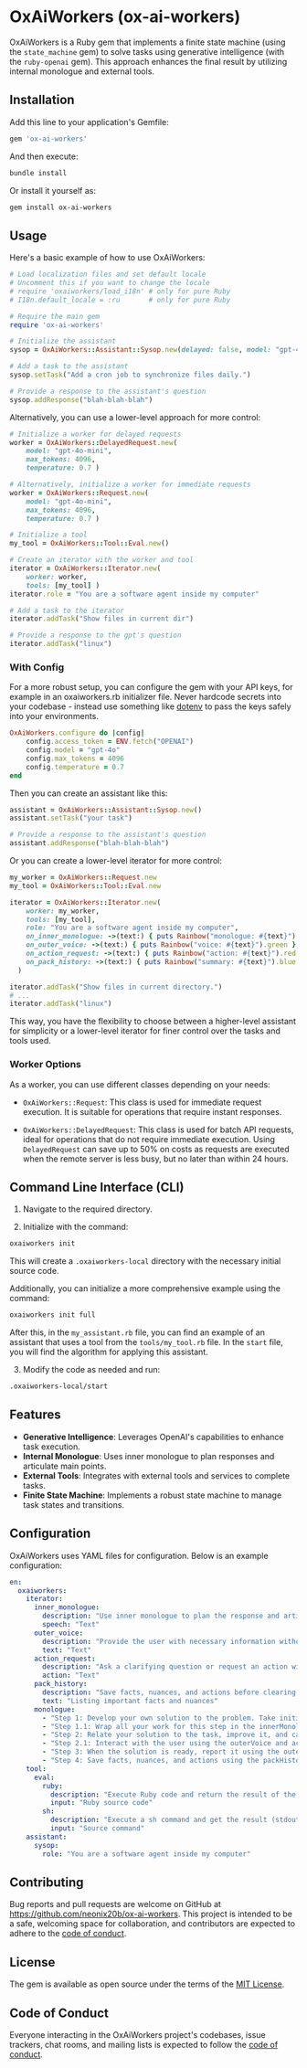 # OxAiWorkers (ox-ai-workers)

OxAiWorkers is a Ruby gem that implements a finite state machine (using the `state_machine` gem) to solve tasks using generative intelligence (with the `ruby-openai` gem). This approach enhances the final result by utilizing internal monologue and external tools.

## Installation

Add this line to your application's Gemfile:

```ruby
gem 'ox-ai-workers'
```

And then execute:

```sh
bundle install
```

Or install it yourself as:

```sh
gem install ox-ai-workers
```

## Usage

Here's a basic example of how to use OxAiWorkers:

```ruby
# Load localization files and set default locale
# Uncomment this if you want to change the locale
# require 'oxaiworkers/load_i18n' # only for pure Ruby
# I18n.default_locale = :ru       # only for pure Ruby

# Require the main gem
require 'ox-ai-workers'

# Initialize the assistant
sysop = OxAiWorkers::Assistant::Sysop.new(delayed: false, model: "gpt-4o")

# Add a task to the assistant
sysop.setTask("Add a cron job to synchronize files daily.")

# Provide a response to the assistant's question
sysop.addResponse("blah-blah-blah")
```

Alternatively, you can use a lower-level approach for more control:

```ruby
# Initialize a worker for delayed requests
worker = OxAiWorkers::DelayedRequest.new(
    model: "gpt-4o-mini", 
    max_tokens: 4096, 
    temperature: 0.7 )

# Alternatively, initialize a worker for immediate requests
worker = OxAiWorkers::Request.new(
    model: "gpt-4o-mini", 
    max_tokens: 4096, 
    temperature: 0.7 )

# Initialize a tool
my_tool = OxAiWorkers::Tool::Eval.new()

# Create an iterator with the worker and tool
iterator = OxAiWorkers::Iterator.new(
    worker: worker, 
    tools: [my_tool] )
iterator.role = "You are a software agent inside my computer"

# Add a task to the iterator
iterator.addTask("Show files in current dir")

# Provide a response to the gpt's question
iterator.addTask("linux")
```

### With Config

For a more robust setup, you can configure the gem with your API keys, for example in an oxaiworkers.rb initializer file. Never hardcode secrets into your codebase - instead use something like [dotenv](https://github.com/motdotla/dotenv) to pass the keys safely into your environments.

```ruby
OxAiWorkers.configure do |config|
    config.access_token = ENV.fetch("OPENAI")
    config.model = "gpt-4o"
    config.max_tokens = 4096
    config.temperature = 0.7
end
```

Then you can create an assistant like this:

```ruby
assistant = OxAiWorkers::Assistant::Sysop.new()
assistant.setTask("your task")

# Provide a response to the assistant's question
assistant.addResponse("blah-blah-blah")
```

Or you can create a lower-level iterator for more control:

```ruby
my_worker = OxAiWorkers::Request.new
my_tool = OxAiWorkers::Tool::Eval.new

iterator = OxAiWorkers::Iterator.new(
    worker: my_worker, 
    tools: [my_tool],
    role: "You are a software agent inside my computer",
    on_inner_monologue: ->(text:) { puts Rainbow("monologue: #{text}").yellow },
    on_outer_voice: ->(text:) { puts Rainbow("voice: #{text}").green },
    on_action_request: ->(text:) { puts Rainbow("action: #{text}").red },
    on_pack_history: ->(text:) { puts Rainbow("summary: #{text}").blue } 
  )

iterator.addTask("Show files in current directory.")
# ...
iterator.addTask("linux")
```

This way, you have the flexibility to choose between a higher-level assistant for simplicity or a lower-level iterator for finer control over the tasks and tools used.

### Worker Options

As a worker, you can use different classes depending on your needs:

- `OxAiWorkers::Request`: This class is used for immediate request execution. It is suitable for operations that require instant responses.

- `OxAiWorkers::DelayedRequest`: This class is used for batch API requests, ideal for operations that do not require immediate execution. Using `DelayedRequest` can save up to 50% on costs as requests are executed when the remote server is less busy, but no later than within 24 hours.

## Command Line Interface (CLI)

1. Navigate to the required directory.

2. Initialize with the command:

```sh
oxaiworkers init
```

This will create a `.oxaiworkers-local` directory with the necessary initial source code. 

Additionally, you can initialize a more comprehensive example using the command:

```sh
oxaiworkers init full
```

After this, in the `my_assistant.rb` file, you can find an example of an assistant that uses a tool from the `tools/my_tool.rb` file. In the `start` file, you will find the algorithm for applying this assistant.

3. Modify the code as needed and run:

```sh
.oxaiworkers-local/start
```

## Features

- **Generative Intelligence**: Leverages OpenAI's capabilities to enhance task execution.
- **Internal Monologue**: Uses inner monologue to plan responses and articulate main points.
- **External Tools**: Integrates with external tools and services to complete tasks.
- **Finite State Machine**: Implements a robust state machine to manage task states and transitions.

## Configuration

OxAiWorkers uses YAML files for configuration. Below is an example configuration:

```yaml
en:
  oxaiworkers:
    iterator:
      inner_monologue:
        description: "Use inner monologue to plan the response and articulate main points"
        speech: "Text"
      outer_voice:
        description: "Provide the user with necessary information without expecting a response"
        text: "Text"
      action_request:
        description: "Ask a clarifying question or request an action with a response from the user"
        action: "Text"
      pack_history:
        description: "Save facts, nuances, and actions before clearing messages"
        text: "Listing important facts and nuances"
      monologue:
        - "Step 1: Develop your own solution to the problem. Take initiative and make assumptions."
        - "Step 1.1: Wrap all your work for this step in the innerMonologue function."
        - "Step 2: Relate your solution to the task, improve it, and call the necessary functions step by step."
        - "Step 2.1: Interact with the user using the outerVoice and actionRequest functions during the process."
        - "Step 3: When the solution is ready, report it using the outerVoice function."
        - "Step 4: Save facts, nuances, and actions using the packHistory function."
    tool:
      eval:
        ruby:
          description: "Execute Ruby code and return the result of the last expression"
          input: "Ruby source code"
        sh:
          description: "Execute a sh command and get the result (stdout + stderr)"
          input: "Source command"
    assistant:
      sysop:
        role: "You are a software agent inside my computer"
```

## Contributing

Bug reports and pull requests are welcome on GitHub at https://github.com/neonix20b/ox-ai-workers. This project is intended to be a safe, welcoming space for collaboration, and contributors are expected to adhere to the [code of conduct](https://github.com/neonix20b/ox-ai-workers/blob/main/CODE_OF_CONDUCT.md).

## License

The gem is available as open source under the terms of the [MIT License](https://opensource.org/licenses/MIT).

## Code of Conduct

Everyone interacting in the OxAiWorkers project's codebases, issue trackers, chat rooms, and mailing lists is expected to follow the [code of conduct](https://github.com/neonix20b/ox-ai-workers/blob/main/CODE_OF_CONDUCT.md).